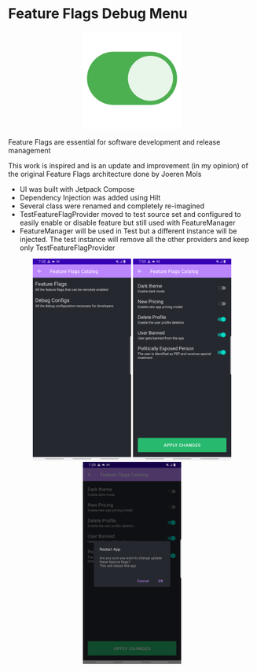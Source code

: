 # Feature Flags Debug Menu
<p align="center">
  <img src="https://github.com/rygelouv/FeatureFlags/blob/main/on-button.png" width="200">
</p>

Feature Flags are essential for software development and release management

This work is inspired and is an update and improvement (in my opinion) of the original Feature Flags architecture done by Joeren Mols
- UI was built with Jetpack Compose
- Dependency Injection was added using Hilt
- Several class were renamed and completely re-imagined
- TestFeatureFlagProvider moved to test source set and configured to easily enable or disable feature but still used with FeatureManager
- FeatureManager will be used in Test but a different instance will be injected. The test instance will remove all the other providers and keep only TestFeatureFlagProvider

<p align="center">
<img src="https://github.com/rygelouv/FeatureFlags/blob/main/screenshot-1648756729152.png" width="200"> <img src="https://github.com/rygelouv/FeatureFlags/blob/main/screenshot-1648756740397.png" width="200"> <img src="https://github.com/rygelouv/FeatureFlags/blob/main/screenshot-1648756748689.png" width="200">
</p>

